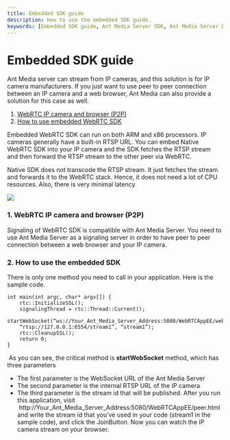 ```yaml
---
title: Embedded SDK guide 
description: How to use the embedded SDK guide.
keywords: [Embedded SDK guide, Ant Media Server SDK, Ant Media Server Documentation, Ant Media Server Tutorials]
---
```


# Embedded SDK guide

Ant Media server can stream from IP cameras, and this solution is for IP camera manufacturers. If you just want to use peer to peer connection between an IP camera and a web browser, Ant Media can also provide a solution for this case as well.

1.  [WebRTC IP camera and browser (P2P)](#1-webrtc-ip-camera-and-browser-p2p)
2.  [How to use embedded WebRTC SDK](#2-how-to-use-embedded-webrtc-sdk)

Embedded WebRTC SDK can run on both ARM and x86 processors. IP cameras generally have a built-in RTSP URL. You can embed Native WebRTC SDK into your IP camera and the SDK fetches the RTSP stream and then forward the RTSP stream to the other peer via WebRTC.

Native SDK does not transcode the RTSP stream. It just fetches the stream and forwards it to the WebRTC stack. Hence, it does not need a lot of CPU resources. Also, there is very minimal latency.

![](@site/static/img/image-1645190541856.png)

### 1\. WebRTC IP camera and browser (P2P)

Signaling of WebRTC SDK is compatible with Ant Media Server. You need to use Ant Media Server as a signaling server in order to have peer to peer connection between a web browser and your IP camera.

### 2\. How to use the embedded SDK

There is only one method you need to call in your application. Here is the sample code.

    int main(int argc, char* argv[]) {
    	rtc::InitializeSSL();
    	signalingThread = rtc::Thread::Current();
    	startWebSocket(“ws://Your_Ant_Media_Server_Address:5080/WebRTCAppEE/websocket”,
    	“rtsp://127.0.0.1:6554/stream1”, “stream1”);
    	rtc::CleanupSSL();
    	return 0;
    }

 As you can see, the critical method is **startWebSocket** method, which has three parameters

*   The first parameter is the WebSocket URL of the Ant Media Server
*   The second parameter is the internal RTSP URL of the IP camera
*   The third parameter is the stream id that will be published. After you run this application, visit  http://Your\_Ant\_Media\_Server\_Address:5080/WebRTCAppEE/peer.html and write the stream id that you’ve used in your code (stream1 in the sample code), and click the JoinButton. Now you can watch the IP camera stream on your browser.